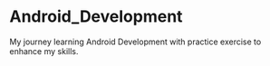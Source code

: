 # Android_Development
My journey learning Android Development with practice exercise to enhance my skills.

